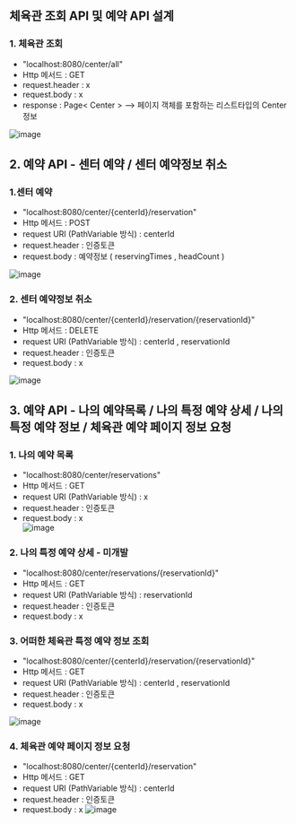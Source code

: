 ## 체육관 조회 API 및 예약 API 설계      

### 1. 체육관 조회    
 - "localhost:8080/center/all"   
 - Http 메서드 : GET   
 - request.header : x   
 - request.body : x   
 - response :  Page< Center >  --> 페이지 객체를 포함하는 리스트타입의 Center 정보   

![image](https://github.com/Jorados/capston/assets/100845256/2586f216-1ec9-438b-aeca-7d1585d9a8b5)      


## 2. 예약 API - 센터 예약 /  센터 예약정보 취소      

### 1.센터 예약   
 - "localhost:8080/center/{centerId}/reservation"   
 - Http 메서드 : POST   
 - request URI (PathVariable 방식) : centerId   
 - request.header : 인증토큰   
 - request.body : 예약정보 ( reservingTimes , headCount )   

![image](https://github.com/Jorados/capston/assets/100845256/ca4a123d-4174-44a2-ada3-1d03c77329c0)   

### 2. 센터 예약정보 취소   
 - "localhost:8080/center/{centerId}/reservation/{reservationId}"  
 - Http 메서드 : DELETE   
 - request URI (PathVariable 방식) : centerId , reservationId   
 - request.header : 인증토큰   
 - request.body : x     

![image](https://github.com/Jorados/capston/assets/100845256/f00c4dbf-3789-434e-996a-8e953cab738e)   

 
## 3. 예약 API - 나의 예약목록 / 나의 특정 예약 상세 / 나의 특정 예약 정보 / 체육관 예약 페이지 정보 요청

### 1. 나의 예약 목록      
 - "localhost:8080/center/reservations"   
 - Http 메서드 : GET      
 - request URI (PathVariable 방식) : x  
 - request.header : 인증토큰     
 - request.body : x     
![image](https://github.com/Jorados/capston/assets/100845256/5fd16a22-ded7-4967-9c05-e7a493082164)   

### 2. 나의 특정 예약 상세 - 미개발    
 - "localhost:8080/center/reservations/{reservationId}"
 - Http 메서드 : GET   
 - request URI (PathVariable 방식) : reservationId
 - request.header : 인증토큰   
 - request.body : x     

### 3. 어떠한 체육관 특정 예약 정보 조회     
 - "localhost:8080/center/{centerId}/reservation/{reservationId}"
 - Http 메서드 : GET      
 - request URI (PathVariable 방식) : centerId , reservationId      
 - request.header : 인증토큰     
 - request.body : x       

![image](https://github.com/Jorados/capston/assets/100845256/1f2c00f2-c8cd-4b90-88ce-38a6c001f86f)         

### 4. 체육관 예약 페이지 정보 요청 
 - "localhost:8080/center/{centerId}/reservation"
 - Http 메서드 : GET      
 - request URI (PathVariable 방식) : centerId  
 - request.header : 인증토큰     
 - request.body : x 
![image](https://github.com/Jorados/capston/assets/100845256/e8458214-79b6-450b-bfc5-664bbd9e57e7)   



